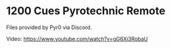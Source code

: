 # 1200 Cues Pyrotechnic Remote

Files provided by Pyr0 via Discord.

Video: https://www.youtube.com/watch?v=gG6Xi3RobaU